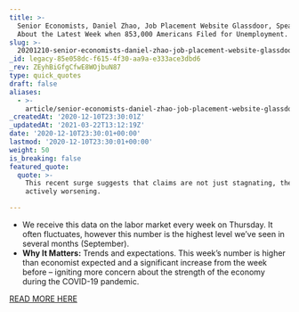 ```yaml
---
title: >-
  Senior Economists, Daniel Zhao, Job Placement Website Glassdoor, Speaking
  About the Latest Week when 853,000 Americans Filed for Unemployment.
slug: >-
  20201210-senior-economists-daniel-zhao-job-placement-website-glassdoor-speaking-about-the-latest-week-when-853000-americans-filed-for-unemployment
_id: legacy-85e058dc-f615-4f30-aa9a-e333ace3dbd6
_rev: ZEyhBiGfgCfwE8WOjbuN87
type: quick_quotes
draft: false
aliases:
  - >-
    article/senior-economists-daniel-zhao-job-placement-website-glassdoor-speaking-about-the-latest-week-when-853000-americans-filed-for-unemployment/
_createdAt: '2020-12-10T23:30:01Z'
_updatedAt: '2021-03-22T13:12:19Z'
date: '2020-12-10T23:30:01+00:00'
lastmod: '2020-12-10T23:30:01+00:00'
weight: 50
is_breaking: false
featured_quote:
  quote: >-
    This recent surge suggests that claims are not just stagnating, they’re
    actively worsening.

---
```

* We receive this data on the labor market every week on Thursday. It often fluctuates, however this number is the highest level we’ve seen in several months (September).
* **Why It Matters:** Trends and expectations. This week’s number is higher than economist expected and a significant increase from the week before – igniting more concern about the strength of the economy during the COVID-19 pandemic.

[READ MORE HERE](https://www.cnbc.com/2020/12/10/weekly-jobless-claims.html)